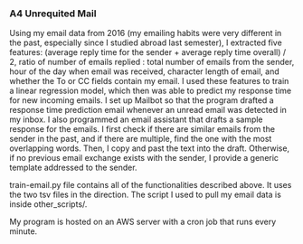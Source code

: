 ### A4 Unrequited Mail 

Using my email data from 2016 (my emailing habits were very different in the past, especially since I studied abroad last semester), I extracted five features: (average reply time for the sender + average reply time overall) / 2, ratio of number of emails replied : total number of emails from the sender, hour of the day when email was received, character length of email, and whether the To or CC fields contain my email. I used these features to train a linear regression model, which then was able to predict my response time for new incoming emails. I set up Mailbot so that the program drafted a response time prediction email whenever an unread email was detected in my inbox. I also programmed an email assistant that drafts a sample response for the emails. I first check if there are similar emails from the sender in the past, and if there are multiple, find the one with the most overlapping words. Then, I copy and past the text into the draft. Otherwise, if no previous email exchange exists with the sender, I provide a generic template addressed to the sender.

train-email.py file contains all of the functionalities described above. It uses the two tsv files in the direction. The script I used to pull my email data is inside other_scripts/.

My program is hosted on an AWS server with a cron job that runs every minute.